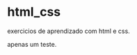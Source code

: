 # html_css
 exercicios de aprendizado com html e css.

apenas um teste.


<a href="exercicios/exe04/index.html">
